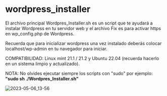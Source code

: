 # wordpress_installer

El archivo principal Wordpres_Installer.sh es un script que te ayudará a instalar Wordpress en tu servidor web
y el archivo Fix es para activar https en wp_config.php de Wordpress.

Recuerda que para inicializar wordpress una vez instalado deberás colocar localhost/wp-admin en tu navegador para iniciar.

COMPATIBILIDAD: Linux mint 21.1 / 21.2 y Ubuntu 22.04 (recuerda hacerlo en un sistema limpio y actualizado).

NOTA: No olvides ejecutar siempre los scripts con "sudo" por ejemplo: **"sudo sh ./Wordpres_Installer.sh"**

![2023-05-06_13-56](https://user-images.githubusercontent.com/44514442/236637214-d294b5c2-a2d5-4d76-9b38-8ecd1773c610.png)
